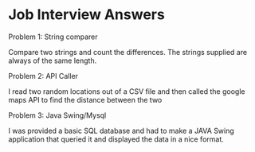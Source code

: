 # Job Interview Answers

Problem 1: String comparer

Compare two strings and count the differences. The strings supplied are always of the same length.

Problem 2: API Caller

I read two random locations out of a CSV file and then called the google maps API to find the distance between the two

Problem 3: Java Swing/Mysql

I was provided a basic SQL database and had to make a JAVA Swing application that queried it and displayed the data in a nice format.
